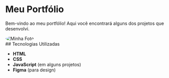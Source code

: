 # Meu Portfólio

Bem-vindo ao meu portfólio! Aqui você encontrará alguns dos projetos que desenvolvi.
<div style="display: flex; align-items: center; justify-content: flex-start;">
  <img src="https://via.placeholder.com/150" alt="Minha Foto" style="border-radius: 50%; margin-right: 20px;">
</div>
## Tecnologias Utilizadas

- **HTML**
- **CSS**
- **JavaScript** (em alguns projetos)
- **Figma** (para design)
